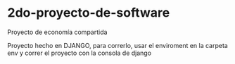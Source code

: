 # 2do-proyecto-de-software
Proyecto de economía compartida

Proyecto hecho en DJANGO, para correrlo, usar el enviroment en la carpeta env y correr el proyecto con la consola de django
